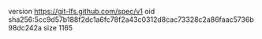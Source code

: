 version https://git-lfs.github.com/spec/v1
oid sha256:5cc9d57b188f2dc1a6fc78f2a43c0312d8cac73328c2a86faac5736b98dc242a
size 1165
